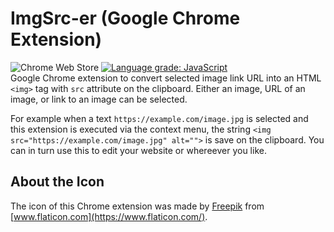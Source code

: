 # ImgSrc-er (Google Chrome Extension)
![Chrome Web Store](https://img.shields.io/chrome-web-store/v/mmalpdcdmbloijpgoagaeallfnmioika) [![Language grade: JavaScript](https://img.shields.io/lgtm/grade/javascript/g/ttsukagoshi/chrome-ext_ImgSrc-er.svg?logo=lgtm&logoWidth=18)](https://lgtm.com/projects/g/ttsukagoshi/chrome-ext_ImgSrc-er/context:javascript)  
Google Chrome extension to convert selected image link URL into an HTML `<img>` tag with `src` attribute on the clipboard. Either an image, URL of an image, or link to an image can be selected.

For example when a text `https://example.com/image.jpg` is selected and this extension is executed via the context menu, the string `<img src="https://example.com/image.jpg" alt="">` is save on the clipboard. You can in turn use this to edit your website or whereever you like.

## About the Icon
The icon of this Chrome extension was made by [Freepik](https://www.flaticon.com/authors/freepik) from [www.flaticon.com](https://www.flaticon.com/).
